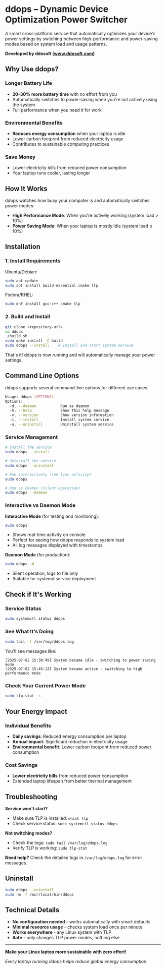 # ddops – Dynamic Device Optimization Power Switcher

A smart cross-platform service that automatically optimizes your device's power settings by switching between high-performance and power-saving modes based on system load and usage patterns.

**Developed by ddosoft (www.ddosoft.com)**

## Why Use ddops?

### Longer Battery Life
- **20-30% more battery time** with no effort from you
- Automatically switches to power-saving when you're not actively using the system
- Full performance when you need it for work

### Environmental Benefits  
- **Reduces energy consumption** when your laptop is idle
- Lower carbon footprint from reduced electricity usage
- Contributes to sustainable computing practices

### Save Money
- Lower electricity bills from reduced power consumption
- Your laptop runs cooler, lasting longer

## How It Works

ddops watches how busy your computer is and automatically switches power modes:

- **High Performance Mode**: When you're actively working (system load > 10%)
- **Power Saving Mode**: When your laptop is mostly idle (system load ≤ 10%)

## Installation

### 1. Install Requirements
Ubuntu/Debian:
```bash
sudo apt update
sudo apt install build-essential cmake tlp
```

Fedora/RHEL:
```bash
sudo dnf install gcc-c++ cmake tlp
```

### 2. Build and Install
```bash
git clone <repository-url>
cd ddops
./build.sh
sudo make install -C build
sudo ddops --install    # Install and start system service
```

That's it! ddops is now running and will automatically manage your power settings.

## Command Line Options

ddops supports several command-line options for different use cases:

```bash
Usage: ddops [OPTIONS]
Options:
  -d, --daemon           Run as daemon
  -h, --help             Show this help message
  -v, --version          Show version information
  -i, --install          Install system service
  -u, --uninstall        Uninstall system service
```

### Service Management
```bash
# Install the service
sudo ddops --install

# Uninstall the service  
sudo ddops --uninstall

# Run interactively (see live activity)
sudo ddops

# Run as daemon (silent operation)
sudo ddops --daemon
```

### Interactive vs Daemon Mode

**Interactive Mode** (for testing and monitoring):
```bash
sudo ddops
```
- Shows real-time activity on console
- Perfect for seeing how ddops responds to system load
- All log messages displayed with timestamps

**Daemon Mode** (for production):
```bash
sudo ddops -d
```
- Silent operation, logs to file only
- Suitable for systemd service deployment

## Check if It's Working

### Service Status
```bash
sudo systemctl status ddops
```

### See What It's Doing
```bash
sudo tail -f /var/log/ddops.log
```

You'll see messages like:
```
[2025-07-02 15:30:45] System became idle - switching to power saving mode
[2025-07-02 15:45:12] System became active - switching to high performance mode
```

### Check Your Current Power Mode
```bash
sudo tlp-stat -s
```

## Your Energy Impact

### Individual Benefits
- **Daily savings**: Reduced energy consumption per laptop
- **Annual impact**: Significant reduction in electricity usage
- **Environmental benefit**: Lower carbon footprint from reduced power consumption

### Cost Savings
- **Lower electricity bills** from reduced power consumption
- Extended laptop lifespan from better thermal management

## Troubleshooting

**Service won't start?**
- Make sure TLP is installed: `which tlp`
- Check service status: `sudo systemctl status ddops`

**Not switching modes?**
- Check the logs: `sudo tail /var/log/ddops.log`
- Verify TLP is working: `sudo tlp-stat`

**Need help?**
Check the detailed logs in `/var/log/ddops.log` for error messages.

## Uninstall

```bash
sudo ddops --uninstall
sudo rm -f /usr/local/bin/ddops
```

## Technical Details

- **No configuration needed** - works automatically with smart defaults
- **Minimal resource usage** - checks system load once per minute
- **Works everywhere** - any Linux system with TLP
- **Safe** - only changes TLP power modes, nothing else

---

**Make your Linux laptop more sustainable with zero effort!**

*Every laptop running ddops helps reduce global energy consumption.*
